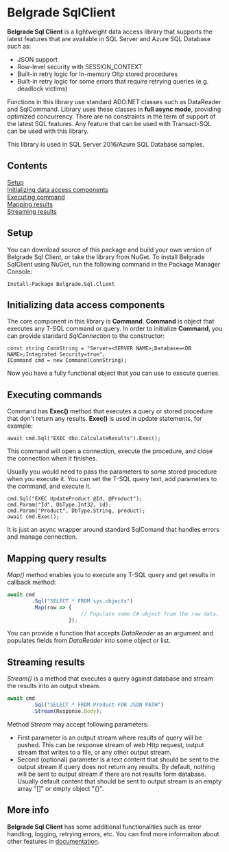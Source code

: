 # Belgrade SqlClient 

**Belgrade Sql Client** is a lightweight data access library that supports the latest features that are available in SQL Server and Azure SQL Database such as:
- JSON support
- Row-level security with SESSION_CONTEXT
- Built-in retry logic for In-memory Oltp stored procedures
- Built-in retry logic for some errors that require retrying queries (e.g. deadlock victims)

Functions in this library use standard ADO.NET classes such as DataReader and SqlCommand. Library uses these classes in **full async mode**, providing optimized concurrency. There are no constraints in the term of support of the latest SQL features. Any feature that can be used with Transact-SQL can be used with this library.

This library is used in SQL Server 2016/Azure SQL Database samples.

## Contents

[Setup](#setup)<br/>
[Initializing data access components](#init)<br/>
[Executing command](#command)<br/>
[Mapping results](#query-mapper)<br/>
[Streaming results](#query-pipe)<br/>

<a name="setup"></a>

## Setup

You can download source of this package and build your own version of Belgrade Sql Client, or take the library from NuGet.
To install Belgrade SqlClient using NuGet, run the following command in the Package Manager Console: 
```
Install-Package Belgrade.Sql.Client 
```

<a name="init"></a>
## Initializing data access components

The core component in this library is **Command**. **Command** is object that executes any T-SQL command or query.
In order to initialize **Command**, you can provide standard *SqlConnection* to the constructor:

```
const string ConnString = "Server=<SERVER NAME>;Database=<DB NAME>;Integrated Security=true";
ICommand cmd = new Command(ConnString);
```
Now you have a fully functional object that you can use to execute queries.

<a name="command"></a>

## Executing commands

Command has **Exec()** method that executes a query or stored procedure that don't return any results. **Exec()** is used in update statements, for example:
```
await cmd.Sql("EXEC dbo.CalculateResults").Exec();
```
This command will open a connection, execute the procedure, and close the connection when it finishes.

Usually you would need to pass the parameters to some stored procedure when you execute it. You can set the T-SQL query text, add parameters to the command, and execute it.

```
cmd.Sql("EXEC UpdateProduct @Id, @Product");
cmd.Param("Id", DbType.Int32, id);
cmd.Param("Product", DbType.String, product);
await cmd.Exec();
```
It is just an async wrapper around standard SqlComand that handles errors and manage connection.

<a name="query-mapper"></a>

## Mapping query results

*Map()* method enables you to execute any T-SQL query and get results in callback method: 

```javascript
await cmd
        .Sql("SELECT * FROM sys.objects")
        .Map(row => {
                    	// Populate some C# object from the row data.
                    });
```
You can provide a function that accepts *DataReader* as an argument and populates fields from *DataReader* into some object or list.
<a name="query-pipe"></a>

## Streaming results

*Stream()* is a method that executes a query against database and stream the results into an output stream. 
```javascript
await cmd
        .Sql("SELECT * FROM Product FOR JSON PATH")
        .Stream(Response.Body);
```
Method *Stream* may accept following parameters:
- First parameter is an output stream where results of query will be pushed. This can be response stream of web Http request, output stream that writes to a file, or any other output stream.
- Second (optional) parameter is a text content that should be sent to the output stream if query does not return any results. By default, nothing will be sent to output stream if there are not results form database. Usually default content that should be sent to output stream is an empty array "[]" or empty object "{}".

## More info

**Belgrade Sql Client** has some additional functionalities such as error handling, logging, retrying errors, etc. You can find more informaiton about other features in <a href="docs/index.md">documentation</a>.
